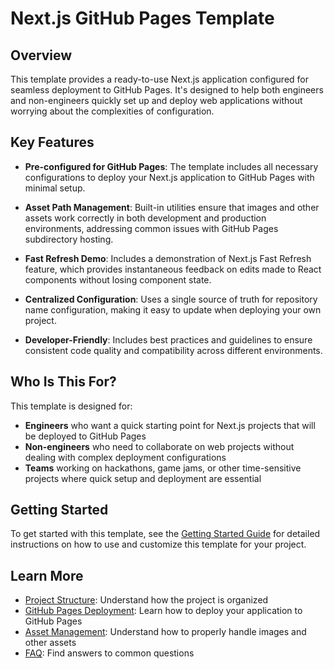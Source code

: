 # Next.js GitHub Pages Template

## Overview

This template provides a ready-to-use Next.js application configured for seamless deployment to GitHub Pages. It's designed to help both engineers and non-engineers quickly set up and deploy web applications without worrying about the complexities of configuration.

## Key Features

- **Pre-configured for GitHub Pages**: The template includes all necessary configurations to deploy your Next.js application to GitHub Pages with minimal setup.

- **Asset Path Management**: Built-in utilities ensure that images and other assets work correctly in both development and production environments, addressing common issues with GitHub Pages subdirectory hosting.

- **Fast Refresh Demo**: Includes a demonstration of Next.js Fast Refresh feature, which provides instantaneous feedback on edits made to React components without losing component state.

- **Centralized Configuration**: Uses a single source of truth for repository name configuration, making it easy to update when deploying your own project.

- **Developer-Friendly**: Includes best practices and guidelines to ensure consistent code quality and compatibility across different environments.

## Who Is This For?

This template is designed for:

- **Engineers** who want a quick starting point for Next.js projects that will be deployed to GitHub Pages
- **Non-engineers** who need to collaborate on web projects without dealing with complex deployment configurations
- **Teams** working on hackathons, game jams, or other time-sensitive projects where quick setup and deployment are essential

## Getting Started

To get started with this template, see the [Getting Started Guide](getting-started.md) for detailed instructions on how to use and customize this template for your project.

## Learn More

- [Project Structure](project-structure.md): Understand how the project is organized
- [GitHub Pages Deployment](github-pages-deployment.md): Learn how to deploy your application to GitHub Pages
- [Asset Management](asset-management.md): Understand how to properly handle images and other assets
- [FAQ](faq.md): Find answers to common questions